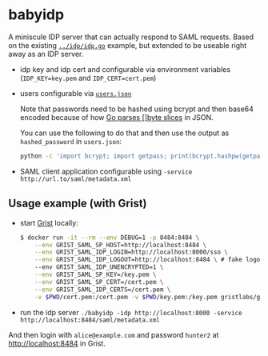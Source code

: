 # babyidp

A miniscule IDP server that can actually respond to SAML requests.  Based on the existing [`../idp/idp.go`](../idp/idp.go) example, but extended to be useable right away as an IDP server.

- idp key and idp cert and configurable via environment variables (`IDP_KEY=key.pem` and `IDP_CERT=cert.pem`)
- users configurable via [`users.json`](./users.json)

	Note that passwords need to be hashed using bcrypt and then base64 encoded because of how [Go parses []byte slices](https://stackoverflow.com/a/31450023) in JSON.

	You can use the following to do that and then use the output as `hashed_password` in `users.json`:

	```bash
	python -c 'import bcrypt; import getpass; print(bcrypt.hashpw(getpass.getpass(prompt="New password: ", stream=None).encode("utf-8"), bcrypt.gensalt(rounds=10)).decode("utf-8"))' | base64 | tr -d '\n'
	```
- SAML client application configurable using `-service http://url.to/saml/metadata.xml`

## Usage example (with Grist)

- start [Grist](https://github.com/gristlabs/grist-core) locally:

	```bash
	$ docker run -it --rm --env DEBUG=1 -p 8484:8484 \
		--env GRIST_SAML_SP_HOST=http://localhost:8484 \
		--env GRIST_SAML_IDP_LOGIN=http://localhost:8000/sso \
		--env GRIST_SAML_IDP_LOGOUT=http://localhost:8484 \ # fake logout, babyidp does not support it
		--env GRIST_SAML_IDP_UNENCRYPTED=1 \
		--env GRIST_SAML_SP_KEY=/key.pem \
		--env GRIST_SAML_SP_CERT=/cert.pem \
		--env GRIST_SAML_IDP_CERTS=/cert.pem \
		-v $PWD/cert.pem:/cert.pem -v $PWD/key.pem:/key.pem gristlabs/grist
	```
- run the idp server `./babyidp -idp http://localhost:8000 -service http://localhost:8484/saml/metadata.xml`

And then login with `alice@example.com` and password `hunter2` at <http://localhost:8484> in Grist.
